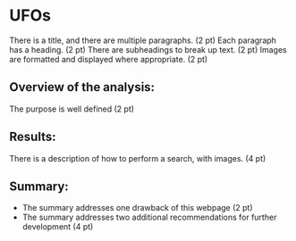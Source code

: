 # UFOs

There is a title, and there are multiple paragraphs. (2 pt)
Each paragraph has a heading. (2 pt)
There are subheadings to break up text. (2 pt)
Images are formatted and displayed where appropriate. (2 pt)

## Overview of the analysis:
The purpose is well defined (2 pt)

## Results:
There is a description of how to perform a search, with images. (4 pt)


## Summary:
* The summary addresses one drawback of this webpage (2 pt)
* The summary addresses two additional recommendations for further development (4 pt)